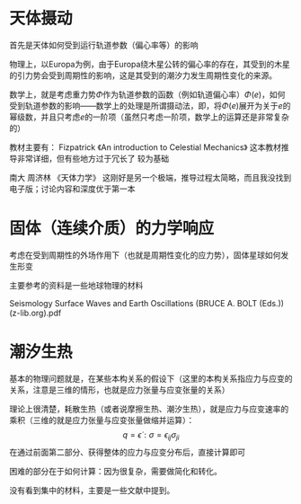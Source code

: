 # 天体摄动
首先是天体如何受到运行轨道参数（偏心率等）的影响

物理上，以Europa为例，由于Europa绕木星公转的偏心率的存在，其受到的木星的引力势会受到周期性的影响，这是其受到的潮汐力发生周期性变化的来源。

数学上，就是考虑重力势$\Phi$作为轨道参数的函数（例如轨道偏心率）$\Phi(e)$，如何受到轨道参数的影响——数学上的处理是所谓摄动法，即，将$\Phi(e)$展开为关于$e$的幂级数，并且只考虑$e$的一阶项（虽然只考虑一阶项，数学上的运算还是非常复杂的）

教材主要有：
Fizpatrick 《An introduction to Celestial Mechanics》
这本教材推导非常详细，但有些地方过于冗长了
较为基础

南大 周济林 《天体力学》
这刚好是另一个极端，推导过程太简略，而且我没找到电子版；讨论内容和深度优于第一本

# 固体（连续介质）的力学响应
考虑在受到周期性的外场作用下（也就是周期性变化的应力势），固体星球如何发生形变

主要参考的资料是一些地球物理的材料

Seismology Surface Waves and Earth Oscillations (BRUCE A. BOLT (Eds.)) (z-lib.org).pdf

# 潮汐生热

基本的物理问题就是，在某些本构关系的假设下（这里的本构关系指应力与应变的关系，注意是三维的情形，也就是应力张量与应变张量的关系）

理论上很清楚，耗散生热（或者说摩擦生热、潮汐生热），就是应力与应变速率的乘积（三维的就是应力张量与应变张量做缩并运算）：
$$
q = \dot\epsilon :\sigma = \epsilon_{ij}\sigma_{ji}
$$
在通过前面第二部分、获得整体的应力与应变分布后，直接计算即可

困难的部分在于如何计算：因为很复杂，需要做简化和转化。

没有看到集中的材料，主要是一些文献中提到。
<!--stackedit_data:
eyJoaXN0b3J5IjpbOTk2NTY1MzcyXX0=
-->